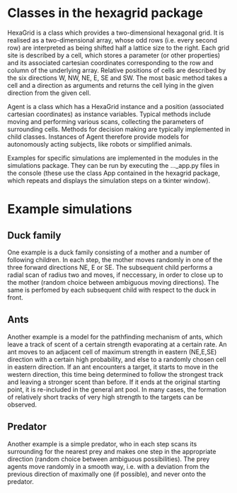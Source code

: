# Classes in the hexagrid package

HexaGrid is a class which provides a two-dimensional hexagonal grid. It is realised as a two-dimensional array, whose odd rows (i.e. every second row) are interpreted as being shifted half a lattice size to the right. Each grid site is described by a cell, which stores a parameter (or other properties) and its associated cartesian coordinates corresponding to the row and column of the underlying array. Relative positions of cells are described by the six directions W, NW, NE, E, SE and SW. The most basic method takes a cell and a direction as arguments and returns the cell lying in the given direction from the given cell.

Agent is a class which has a HexaGrid instance and a position (associated cartesian coordinates) as instance variables. Typical methods include moving and performing various scans, collecting the parameters of surrounding cells. Methods for decision making are typically implemented in child classes. Instances of Agent therefore provide models for autonomously acting subjects, like robots or simplified animals. 

Examples for specific simulations are implemented in the modules in the simulations package. They can be run by executing the ...\_app.py files in the console (these use the class App contained in the hexagrid package, which repeats and displays the simulation steps on a tkinter window).

# Example simulations

## Duck family
One example is a duck family consisting of a mother and a number of following children. In each step, the mother moves randomly in one of the three forward directions NE, E or SE. The subsequent child performs a radial scan of radius two and moves, if neccessary, in order to close up to the mother (random choice between ambiguous moving directions). The same is perfomed by each subsequent child with respect to the duck in front.

## Ants
Another example is a model for the pathfinding mechanism of ants, which leave a track of scent of a certain strength evaporating at a certain rate. An ant moves to an adjacent cell of maximum strength in eastern (NE,E,SE) direction with a certain high probability, and else to a randomly chosen cell in eastern direction. If an ant encounters a target, it starts to move in the western direction, this time being determined to follow the strongest track and leaving a stronger scent than before. If it ends at the original starting point, it is re-included in the general ant pool. In many cases, the formation of relatively short tracks of very high strength to the targets can be observed.

## Predator
Another example is a simple predator, who in each step scans its surrounding for the nearest prey and makes one step in the appropriate direction (random choice between ambiguous possibilities). The prey agents move randomly in a smooth way, i.e. with a deviation from the previous direction of maximally one (if possible), and never onto the predator.
